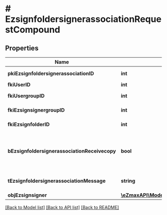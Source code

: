 # # EzsignfoldersignerassociationRequestCompound

## Properties

Name | Type | Description | Notes
------------ | ------------- | ------------- | -------------
**pkiEzsignfoldersignerassociationID** | **int** | The unique ID of the Ezsignfoldersignerassociation | [optional]
**fkiUserID** | **int** | The unique ID of the User | [optional]
**fkiUsergroupID** | **int** | The unique ID of the Usergroup | [optional]
**fkiEzsignsignergroupID** | **int** | The unique ID of the Ezsignsignergroup | [optional]
**fkiEzsignfolderID** | **int** | The unique ID of the Ezsignfolder |
**bEzsignfoldersignerassociationReceivecopy** | **bool** | If this flag is true. The signatory will receive a copy of every signed Ezsigndocument even if it ain&#39;t required to sign the document. | [optional]
**tEzsignfoldersignerassociationMessage** | **string** | A custom text message that will be added to the email sent. | [optional]
**objEzsignsigner** | [**\eZmaxAPI\Model\EzsignsignerRequestCompound**](EzsignsignerRequestCompound.md) |  | [optional]

[[Back to Model list]](../../README.md#models) [[Back to API list]](../../README.md#endpoints) [[Back to README]](../../README.md)
